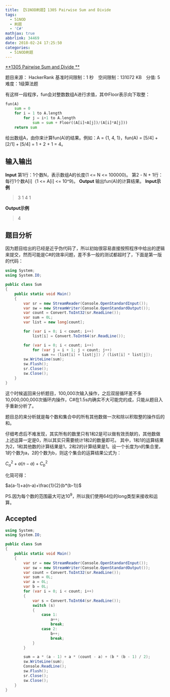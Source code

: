 ```yaml
---
title: 【51NOD刷题】1305 Pairwise Sum and Divide
tags:
  - 51NOD
  - 刷题
  - 'C#'
mathjax: true
abbrlink: 34469
date: 2018-02-24 17:25:50
categories:
  - 51NOD刷题
---
```

[**1305 Pairwise Sum and Divide  **](http://www.51nod.com/onlineJudge/questionCode.html#!problemId=1305)

题目来源： HackerRank
基准时间限制：1 秒&#8195;空间限制：131072 KB&#8195;分值: 5&#8195;难度：1级算法题

有这样一段程序，fun会对整数数组A进行求值，其中Floor表示向下取整：
```python
fun(A)
    sum = 0
    for i = 1 to A.length
        for j = i+1 to A.length
            sum = sum + Floor((A[i]+A[j])/(A[i]*A[j])) 
    return sum
```
给出数组A，由你来计算fun(A)的结果。例如：A = {1, 4, 1}，fun(A) = [5/4] + [2/1] + [5/4] = 1 + 2 + 1 = 4。
<!--more-->
## 输入输出
**Input**
第1行：1个数N，表示数组A的长度(1 <= N <= 100000)。
第2 - N + 1行：每行1个数A[i]（1 <= A[i] <= 10^9)。
**Output**
输出fun(A)的计算结果。
**Input示例**
> 3
1 
4 
1

**Output示例**
> 4

## 题目分析
因为题目给出的已经是近乎伪代码了，所以初始很容易直接按照程序中给出的逻辑来提交，然而可能是C#的效率问题，差不多一般的测试都超时了，下面是第一版的代码：
```csharp
using System;
using System.IO;

public class Sum
{
    public static void Main()
    {
        var sr = new StreamReader(Console.OpenStandardInput());
        var sw = new StreamWriter(Console.OpenStandardOutput());
        var count = Convert.ToInt32(sr.ReadLine());
        var sum = 0L;
        var list = new long[count];

        for (var i = 0; i < count; i++)
            list[i] = Convert.ToInt64(sr.ReadLine());

        for (var i = 0; i < count; i++)
            for (var j = i + 1; j < count; j++)
                sum += (list[i] + list[j]) / (list[i] * list[j]);
        sw.WriteLine(sum);
        sw.Flush();
        sr.Close();
        sw.Close();
    }
}
```
这个时候返回来分析题目，100,000次输入操作，之后双层循环差不多10,000,000,000次循环内操作，C#在1.5s内确实不大可能完的成，只能从题目入手重新分析了。

题目总的来分析就是每个数和集合中的所有其他数做一次和除以积取整的操作后的和。

仔细考虑后不难发现，其实所有的数里只有1和2是可以做有效贡献的，其他数做上述运算一定是0，所以其实只需要统计1和2的数量即可。
其中，1和1的运算结果为2，1和其他数的计算结果是1，2和2的计算结果是1。设一个长度为n的集合里，1的个数为a，2的个数为b，则这个集合的运算结果公式为：

$C_a^2+a(n-a)+C_b^2$

化简可得：

$a(a-1)+a(n-a)+\frac{1}{2}(b*(b-1))$

PS.因为每个数的范围最大可达$10^9$，所以我们使用64位的long类型来接收和运算。
## Accepted
```csharp
using System;
using System.IO;

public class Sum
{
    public static void Main()
    {
        var sr = new StreamReader(Console.OpenStandardInput());
        var sw = new StreamWriter(Console.OpenStandardOutput());
        var count = Convert.ToInt32(sr.ReadLine());
        var sum = 0L;
        var a = 0L;
        var b = 0L;
        for (var i = 0; i < count; i++)
        {
            var s = Convert.ToInt64(sr.ReadLine());
            switch (s)
            {
                case 1:
                    a++;
                    break;
                case 2:
                    b++;
                    break;
            }
        }

        sum = a * (a - 1) + a * (count - a) + (b * (b - 1) / 2);
        sw.WriteLine(sum);
        Console.ReadLine();
        sw.Flush();
        sr.Close();
        sw.Close();
    }
}
```
